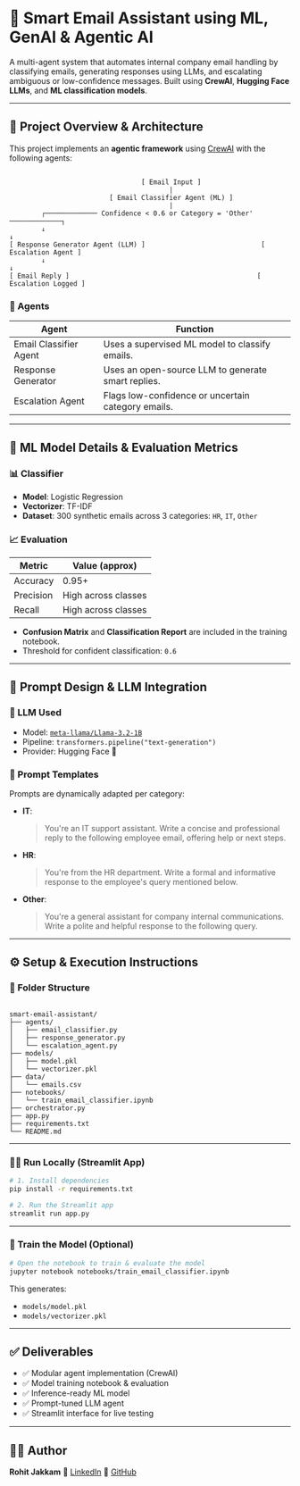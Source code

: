 # 📧 Smart Email Assistant using ML, GenAI & Agentic AI

A multi-agent system that automates internal company email handling by classifying emails, generating responses using LLMs, and escalating ambiguous or low-confidence messages. Built using **CrewAI**, **Hugging Face LLMs**, and **ML classification models**.

---

## 🚀 Project Overview & Architecture

This project implements an **agentic framework** using [CrewAI](https://docs.crewai.com/) with the following agents:

```

                                 [ Email Input ]
                                        |
                         [ Email Classifier Agent (ML) ]
                                        |
        ┌───────────── Confidence < 0.6 or Category = 'Other' ─────────────┐
        ↓                                                                  ↓
[ Response Generator Agent (LLM) ]                             [ Escalation Agent ]
        ↓                                                                 ↓
[ Email Reply ]                                               [ Escalation Logged ]

```

### 🧠 Agents

| Agent                   | Function                                                |
|------------------------|---------------------------------------------------------|
| Email Classifier Agent | Uses a supervised ML model to classify emails.          |
| Response Generator     | Uses an open-source LLM to generate smart replies.      |
| Escalation Agent       | Flags low-confidence or uncertain category emails.      |

---

## 🧪 ML Model Details & Evaluation Metrics

### 📊 Classifier

- **Model**: Logistic Regression
- **Vectorizer**: TF-IDF
- **Dataset**: 300 synthetic emails across 3 categories: `HR`, `IT`, `Other`

### 📈 Evaluation

| Metric       | Value (approx) |
|--------------|----------------|
| Accuracy     | 0.95+          |
| Precision    | High across classes |
| Recall       | High across classes |

- **Confusion Matrix** and **Classification Report** are included in the training notebook.
- Threshold for confident classification: `0.6`

---

## 🧠 Prompt Design & LLM Integration

### 🔗 LLM Used

- Model: [`meta-llama/Llama-3.2-1B`](https://huggingface.co/meta-llama)
- Pipeline: `transformers.pipeline("text-generation")`
- Provider: Hugging Face 🤗

### 📝 Prompt Templates

Prompts are dynamically adapted per category:

- **IT**:
  > You're an IT support assistant. Write a concise and professional reply to the following employee email, offering help or next steps.

- **HR**:
  > You're from the HR department. Write a formal and informative response to the employee's query mentioned below.

- **Other**:
  > You're a general assistant for company internal communications. Write a polite and helpful response to the following query.

---

## ⚙️ Setup & Execution Instructions

### 📁 Folder Structure

```

smart-email-assistant/
├── agents/
│   ├── email_classifier.py
│   ├── response_generator.py
│   └── escalation_agent.py
├── models/
│   ├── model.pkl
│   └── vectorizer.pkl
├── data/
│   └── emails.csv
├── notebooks/
│   └── train_email_classifier.ipynb
├── orchestrator.py
├── app.py
├── requirements.txt
└── README.md

````

---

### 🧑‍💻 Run Locally (Streamlit App)

```bash
# 1. Install dependencies
pip install -r requirements.txt

# 2. Run the Streamlit app
streamlit run app.py
````

---

### 🧠 Train the Model (Optional)

```bash
# Open the notebook to train & evaluate the model
jupyter notebook notebooks/train_email_classifier.ipynb
```

This generates:

* `models/model.pkl`
* `models/vectorizer.pkl`

---

## ✅ Deliverables

* ✅ Modular agent implementation (CrewAI)
* ✅ Model training notebook & evaluation
* ✅ Inference-ready ML model
* ✅ Prompt-tuned LLM agent
* ✅ Streamlit interface for live testing


---

## 👨‍💻 Author

**Rohit Jakkam**
🔗 [LinkedIn](https://www.linkedin.com/in/rohitjakkam/)
🔗 [GitHub](https://github.com/Rohitjakkam)
